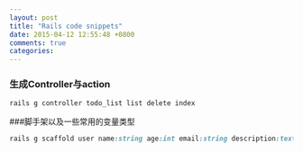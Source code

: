 ```yaml
---
layout: post
title: "Rails code snippets"
date: 2015-04-12 12:55:48 +0800
comments: true
categories: 
---
```


### 生成Controller与action
```ruby
rails g controller todo_list list delete index

```

###脚手架以及一些常用的变量类型
```ruby
rails g scaffold user name:string age:int email:string description:text cash:float
```





